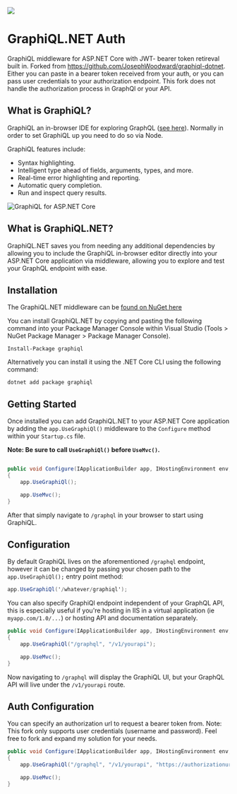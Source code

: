 ![](https://raw.githubusercontent.com/JosephWoodward/graphiql-dotnet/master/assets/logo_128_128.png)

# GraphiQL.NET Auth

GraphiQL middleware for ASP.NET Core with JWT- bearer token retireval built in. Forked from https://github.com/JosephWoodward/graphiql-dotnet. Either you can paste in a bearer token received from your auth, or you can pass user credentials to your authorization endpoint. This fork does not handle the authorization process in GraphQl or your API.

## What is GraphiQL?

GraphiQL an in-browser IDE for exploring GraphQL ([see here]( https://github.com/graphql/graphiql)). Normally in order to set GraphiQL up you need to do so via Node.

GraphiQL features include:

- Syntax highlighting.
- Intelligent type ahead of fields, arguments, types, and more.
- Real-time error highlighting and reporting.
- Automatic query completion.
- Run and inspect query results.

![GraphiQL for ASP.NET Core](https://raw.githubusercontent.com/JosephWoodward/graphiql-dotnet/master/assets/screenshot.png)

## What is GraphiQL.NET?

GraphiQL.NET saves you from needing any additional dependencies by allowing you to include the GraphiQL in-browser editor directly into your ASP.NET Core application via middleware, allowing you to explore and test your GraphQL endpoint with ease.

## Installation

The GraphiQL.NET middleware can be [found on NuGet here](https://www.nuget.org/packages/graphiql/)

You can install GraphiQL.NET by copying and pasting the following command into your Package Manager Console within Visual Studio (Tools > NuGet Package Manager > Package Manager Console).

```
Install-Package graphiql
```

Alternatively you can install it using the .NET Core CLI using the following command:

```
dotnet add package graphiql
```

## Getting Started

Once installed you can add GraphiQL.NET to your ASP.NET Core application by adding the `app.UseGraphiQl()` middleware to the `Configure` method within your `Startup.cs` file.

**Note: Be sure to call `UseGraphiQl()` before `UseMvc()`.**

```csharp

public void Configure(IApplicationBuilder app, IHostingEnvironment env, ILoggerFactory loggerFactory)
{
    app.UseGraphiQl();

    app.UseMvc();
}
```

After that simply navigate to `/graphql` in your browser to start using GraphiQL.

## Configuration

By default GraphiQL lives on the aforementioned `/graphql` endpoint, however it can be changed by passing your chosen path to the `app.UseGraphiQl();` entry point method:

```csharp
app.UseGraphiQl('/whatever/graphiql');
```

You can also specify GraphiQl endpoint independent of your GraphQL API, this is especially useful if you're hosting in IIS in a virtual application (ie `myapp.com/1.0/...`) or hosting API and documentation separately.

```csharp
public void Configure(IApplicationBuilder app, IHostingEnvironment env, ILoggerFactory loggerFactory)
{
    app.UseGraphiQl("/graphql", "/v1/yourapi");

    app.UseMvc();
}
```

Now navigating to `/graphql` will display the GraphiQL UI, but your GraphQL API will live under the `/v1/yourapi` route.

## Auth Configuration

You can specify an authorization url to request a bearer token from. Note: This fork only supports user credentials (username and password). Feel free to fork and expand my solution for your needs.

```csharp
public void Configure(IApplicationBuilder app, IHostingEnvironment env, ILoggerFactory loggerFactory)
{
    app.UseGraphiQl("/graphql", "/v1/yourapi", "https://authorizationurl/v1/token");

    app.UseMvc();
}
```


